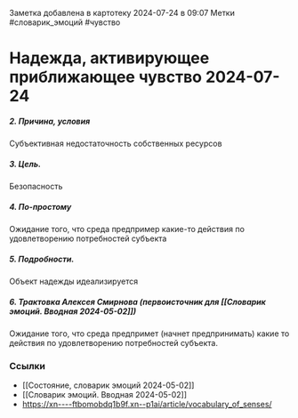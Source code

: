 Заметка добавлена в картотеку 2024-07-24 в 09:07
Метки #словарик_эмоций #чувство

#  Надежда, активирующее приближающее чувство 2024-07-24

##### 2. Причина, условия
Субъективная недостаточность собственных ресурсов
##### 3. Цель.
Безопасность
##### 4. По-простому
Ожидание того, что среда предпример какие-то действия по удовлетворению потребностей субъекта
##### 5. Подробности.
Объект надежды идеализируется
##### 6. Трактовка Алексея Смирнова (первоисточник для [[Словарик эмоций. Вводная 2024-05-02]])
Ожидание того, что среда предпримет (начнет предпринимать) какие то действия по удовлетворению потребностей субъекта.


### Ссылки
- [[Состояние, словарик эмоций 2024-05-02]]
- [[Словарик эмоций. Вводная 2024-05-02]]
- https://xn----ftbomobdq1b9f.xn--p1ai/article/vocabulary_of_senses/




